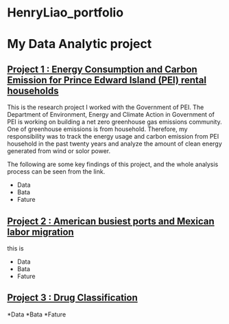 # HenryLiao_portfolio

# My Data Analytic project


## [Project 1 : Energy Consumption and Carbon Emission for Prince Edward Island (PEI) rental households](https://hackmd.io/@WY7WYsMqTwyJzJLs_SoHcQ/rkMAx2ME2)

This is the research project I worked with the Government of PEI. The Department of Environment, Energy and Climate Action in Government of PEI is working on building a net zero greenhouse gas emissions community. One of greenhouse emissions is from household. Therefore, my responsibility was to track the energy usage and carbon emission from PEI household in the past twenty years and analyze the amount of clean energy generated from wind or solor power.

The following are some key findings of this project, and the whole analysis process can be seen from the link.

* Data
* Bata
* Fature

## [Project 2 : American busiest ports and Mexican labor migration](https://www.kaggle.com/code/hungenliao/american-busiest-ports-and-mexican-labor-migration)

this is

* Data
* Bata
* Fature

## [Project 3 : Drug Classification](https://www.kaggle.com/code/hungenliao/drugs-classification-eda-ml-knn-rf)

*Data
*Bata
*Fature
